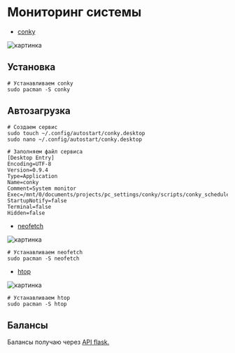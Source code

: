 # Мониторинг системы
* [conky](https://ru.wikipedia.org/wiki/Conky)

![картинка](https://upload.wikimedia.org/wikipedia/commons/e/e3/Conky_rus.png)
## Установка 
```
# Устанавливаем conky
sudo pacman -S conky
```
## Автозагрузка
```
# Создаем сервис
sudo touch ~/.config/autostart/conky.desktop
sudo nano ~/.config/autostart/conky.desktop

# Заполняем файл сервиса
[Desktop Entry]
Encoding=UTF-8
Version=0.9.4
Type=Application
Name=conky
Comment=System monitor
Exec=/mnt/0/documents/projects/pc_settings/conky/scripts/conky_scheduler.sh
StartupNotify=false
Terminal=false
Hidden=false
```
* [neofetch](https://losst.ru/neofetch-informatsiya-o-sisteme-linux-i-logotip-v-terminale)

![картинка](https://camo.githubusercontent.com/baa2dbda5355e2659de7338d3a53a7783ca9071d/68747470733a2f2f692e696d6775722e636f6d2f6c55726b51424e2e706e67)
```
# Устанавливаем neofetch 
sudo pacman -S neofetch
```
* [htop](https://ru.wikipedia.org/wiki/Htop)

![картинка](https://upload.wikimedia.org/wikipedia/commons/thumb/e/ea/Htop_on_a_48_core_computer.png/274px-Htop_on_a_48_core_computer.png)
```
# Устанавливаем htop 
sudo pacman -S htop
```

## Балансы
Балансы получаю через [API flask.](https://github.com/VolokzhaninVadim/flask)

